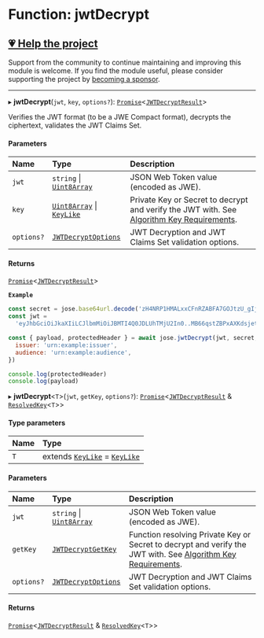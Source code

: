 # Function: jwtDecrypt

## [💗 Help the project](https://github.com/sponsors/panva)

Support from the community to continue maintaining and improving this module is welcome. If you find the module useful, please consider supporting the project by [becoming a sponsor](https://github.com/sponsors/panva).

---

▸ **jwtDecrypt**(`jwt`, `key`, `options?`): [`Promise`]( https://developer.mozilla.org/en-US/docs/Web/JavaScript/Reference/Global_Objects/Promise )<[`JWTDecryptResult`](../interfaces/types.JWTDecryptResult.md)\>

Verifies the JWT format (to be a JWE Compact format), decrypts the ciphertext, validates the JWT
Claims Set.

#### Parameters

| Name | Type | Description |
| :------ | :------ | :------ |
| `jwt` | `string` \| [`Uint8Array`]( https://developer.mozilla.org/en-US/docs/Web/JavaScript/Reference/Global_Objects/Uint8Array ) | JSON Web Token value (encoded as JWE). |
| `key` | [`Uint8Array`]( https://developer.mozilla.org/en-US/docs/Web/JavaScript/Reference/Global_Objects/Uint8Array ) \| [`KeyLike`](../types/types.KeyLike.md) | Private Key or Secret to decrypt and verify the JWT with. See [Algorithm Key Requirements](https://github.com/panva/jose/issues/210#jwe-alg). |
| `options?` | [`JWTDecryptOptions`](../interfaces/jwt_decrypt.JWTDecryptOptions.md) | JWT Decryption and JWT Claims Set validation options. |

#### Returns

[`Promise`]( https://developer.mozilla.org/en-US/docs/Web/JavaScript/Reference/Global_Objects/Promise )<[`JWTDecryptResult`](../interfaces/types.JWTDecryptResult.md)\>

**`Example`**

```js
const secret = jose.base64url.decode('zH4NRP1HMALxxCFnRZABFA7GOJtzU_gIj02alfL1lvI')
const jwt =
  'eyJhbGciOiJkaXIiLCJlbmMiOiJBMTI4Q0JDLUhTMjU2In0..MB66qstZBPxAXKdsjet_lA.WHbtJTl4taHp7otOHLq3hBvv0yNPsPEKHYInmCPdDDeyV1kU-f-tGEiU4FxlSqkqAT2hVs8_wMNiQFAzPU1PUgIqWCPsBrPP3TtxYsrtwagpn4SvCsUsx0Mhw9ZhliAO8CLmCBQkqr_T9AcYsz5uZw.7nX9m7BGUu_u1p1qFHzyIg'

const { payload, protectedHeader } = await jose.jwtDecrypt(jwt, secret, {
  issuer: 'urn:example:issuer',
  audience: 'urn:example:audience',
})

console.log(protectedHeader)
console.log(payload)
```

▸ **jwtDecrypt**<`T`\>(`jwt`, `getKey`, `options?`): [`Promise`]( https://developer.mozilla.org/en-US/docs/Web/JavaScript/Reference/Global_Objects/Promise )<[`JWTDecryptResult`](../interfaces/types.JWTDecryptResult.md) & [`ResolvedKey`](../interfaces/types.ResolvedKey.md)<`T`\>\>

#### Type parameters

| Name | Type |
| :------ | :------ |
| `T` | extends [`KeyLike`](../types/types.KeyLike.md) = [`KeyLike`](../types/types.KeyLike.md) |

#### Parameters

| Name | Type | Description |
| :------ | :------ | :------ |
| `jwt` | `string` \| [`Uint8Array`]( https://developer.mozilla.org/en-US/docs/Web/JavaScript/Reference/Global_Objects/Uint8Array ) | JSON Web Token value (encoded as JWE). |
| `getKey` | [`JWTDecryptGetKey`](../interfaces/jwt_decrypt.JWTDecryptGetKey.md) | Function resolving Private Key or Secret to decrypt and verify the JWT with. See [Algorithm Key Requirements](https://github.com/panva/jose/issues/210#jwe-alg). |
| `options?` | [`JWTDecryptOptions`](../interfaces/jwt_decrypt.JWTDecryptOptions.md) | JWT Decryption and JWT Claims Set validation options. |

#### Returns

[`Promise`]( https://developer.mozilla.org/en-US/docs/Web/JavaScript/Reference/Global_Objects/Promise )<[`JWTDecryptResult`](../interfaces/types.JWTDecryptResult.md) & [`ResolvedKey`](../interfaces/types.ResolvedKey.md)<`T`\>\>
